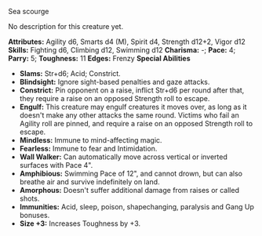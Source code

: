 Sea scourge

No description for this creature yet.

**Attributes:** Agility d6, Smarts d4 (M), Spirit d4, Strength d12+2,
Vigor d12
**Skills:** Fighting d6, Climbing d12, Swimming d12
**Charisma:** -; **Pace:** 4; **Parry:** 5; **Toughness:** 11
**Edges:** Frenzy
**Special Abilities**
- **Slams:** Str+d6; Acid; Constrict.
- **Blindsight:** Ignore sight-based penalties and gaze attacks.
- **Constrict:** Pin opponent on a raise, inflict Str+d6 per round after
that, they require a raise on an opposed Strength roll to escape.
- **Engulf:** This creature may engulf creatures it moves over, as long
as it doesn't make any other attacks the same round. Victims who fail
an Agility roll are pinned, and require a raise on an opposed Strength
roll to escape.
- **Mindless:** Immune to mind-affecting magic.
- **Fearless:** Immune to fear and Intimidation.
- **Wall Walker:** Can automatically move across vertical or inverted
surfaces with Pace 4".
- **Amphibious:** Swimming Pace of 12", and cannot drown, but can also
breathe air and survive indefinitely on land.
- **Amorphous:** Doesn't suffer additional damage from raises or called
shots.
- **Immunities:** Acid, sleep, poison, shapechanging, paralysis and Gang
Up bonuses.
- **Size +3:** Increases Toughness by +3.

